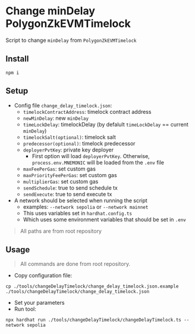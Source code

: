 # Change minDelay PolygonZkEVMTimelock
Script to change `minDelay` from `PolygonZkEVMTimelock`

## Install
```
npm i
```

## Setup
- Config file `change_delay_timelock.json`:
  - `timelockContractAddress`: timelock contract address
  - `newMinDelay`: new `minDelay`
  - `timeLockDelay`: timelockDelay (by defalult `timeLockDelay` == current `minDelay`)
  - `timelockSalt(optional)`: timelock salt
  - `predecessor(optional)`: timelock predecessor 
  - `deployerPvtKey`: private key deployer
    - First option will load `deployerPvtKey`. Otherwise, `process.env.MNEMONIC` will be loaded from the `.env` file
  - `maxFeePerGas`: set custom gas
  - `maxPriorityFeePerGas`: set custom gas
  - `multiplierGas`: set custom gas
  - `sendSchedule`: true to send schedule tx
  - `sendExecute`: true to send execute tx
- A network should be selected when running the script
  - examples: `--network sepolia` or `--network mainnet`
  - This uses variables set in `hardhat.config.ts`
  - Which uses some environment variables that should be set in `.env`
> All paths are from root repository

## Usage
> All commands are done from root repository.

- Copy configuration file:
```
cp ./tools/changeDelayTimelock/change_delay_timelock.json.example ./tools/changeDelayTimelock/change_delay_timelock.json
```
- Set your parameters
- Run tool:
```
npx hardhat run ./tools/changeDelayTimelock/changeDelayTimelock.ts --network sepolia
```


